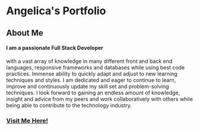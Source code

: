 # Angelica's Portfolio


## About Me

#### I am a passionate Full Stack Developer 
with a vast array of knowledge in many different front and back
end languages, responsive frameworks and
databases while using best code practices. Immense
ability to quickly adapt and adjust to new learning
techniques and styles.
I am dedicated and eager to continue to learn,
improve and continuously update my skill set and
problem-solving techniques. I look forward to gaining
an endless amount of knowledge, insight and advice
from my peers and work collaboratively with others
while being able to contribute to the technology
industry.

### [Visit Me Here!](https://angelicalorraine.github.io/alh_portfolio/)



